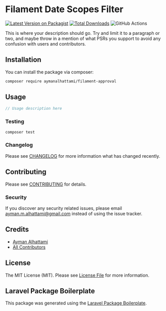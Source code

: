 # Filament Date Scopes Filter

[![Latest Version on Packagist](https://img.shields.io/packagist/v/aymanalhattami/filament-approval.svg?style=flat-square)](https://packagist.org/packages/aymanalhattami/filament-approval)
[![Total Downloads](https://img.shields.io/packagist/dt/aymanalhattami/filament-approval.svg?style=flat-square)](https://packagist.org/packages/aymanalhattami/filament-approval)
![GitHub Actions](https://github.com/aymanalhattami/filament-approval/actions/workflows/main.yml/badge.svg)

This is where your description should go. Try and limit it to a paragraph or two, and maybe throw in a mention of what PSRs you support to avoid any confusion with users and contributors.

## Installation

You can install the package via composer:

```bash
composer require aymanalhattami/filament-approval
```

## Usage

```php
// Usage description here
```

### Testing

```bash
composer test
```

### Changelog

Please see [CHANGELOG](CHANGELOG.md) for more information what has changed recently.

## Contributing

Please see [CONTRIBUTING](CONTRIBUTING.md) for details.

### Security

If you discover any security related issues, please email ayman.m.alhattami@gmail.com instead of using the issue tracker.

## Credits

-   [Ayman Alhattami](https://github.com/aymanalhattami)
-   [All Contributors](../../contributors)

## License

The MIT License (MIT). Please see [License File](LICENSE.md) for more information.

## Laravel Package Boilerplate

This package was generated using the [Laravel Package Boilerplate](https://laravelpackageboilerplate.com).
